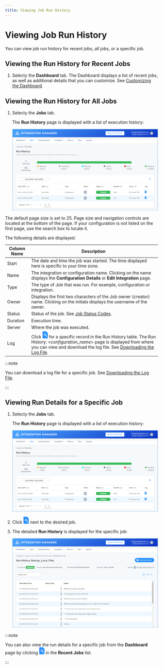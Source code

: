```yaml
---
title: Viewing Job Run History
---
```


# Viewing Job Run History

You can view job run history for recent jobs, all jobs, or a specific job.

## Viewing the Run History for Recent Jobs

1. Selecty the **Dashboard** tab. The Dashboard displays a list of recent jobs, as well as additional details that you can customize. See [Customizing the Dashboard](../dashboard#customizing-the-dashboard).

## Viewing the Run History for All Jobs

1. Selecty the **Jobs** tab.
   
   The **Run History** page is displayed with a list of execution history:

   ![Configuration Run History](/img/Configuration-Run-History.png)

The default page size is set to 25. Page size and navigation controls are located at the bottom of the page. If your configuration is not listed on the first page, use the search box to locate it.

The following details are displayed:

| Column Name| Description
| --- | ---
| Start | The date and time the job was started. The time displayed here is specific to your time zone.
| Name | The integration or configuration name. Clicking on the name displays the **Configuration Details** or **Edit Integration** page.
| Type | The type of Job that was run. For example, configuration or integration.
| Owner | Displays the first two characters of the Job owner (creator) name. Clicking on the initials displays the username of the owner.
| Status | Status of the job. See [Job Status Codes](./job-status-codes).
| Duration | Execution time.
| Server | Where the job was executed.
| Log | Click ![the magnifying glass icon](/img/icons/log-file.png) for a specific record in the Run History table. The Run History: &lt;*configuration_name*> page is displayed from where you can view and download the log file. See [Downloading the Log File](./viewing-job-run-history#downloading-the-log-file).

:::note

You can download a log file for a specific job. See [Downloading the Log File](./downloading-the-log-file).

:::

## Viewing Run Details for a Specific Job

1. Selecty the **Jobs** tab.
   
   The **Run History** page is displayed with a list of execution history:

   ![Job Run History List](/img/Job-Run-History-List.png)

2. Click ![the magnifying glass icon](/img/icons/log-file.png) next to the desired job.
3. The detailed **Run History** is displayed for the specific job:

   ![Job Run History Detailed](/img/Job-Run-History-Detailed.png)

:::note

You can also view the run details for a specific job from the **Dashboard** page by clicking ![the magnifying glass icon](/img/icons/log-file.png) in the **Recent Jobs** list.

:::